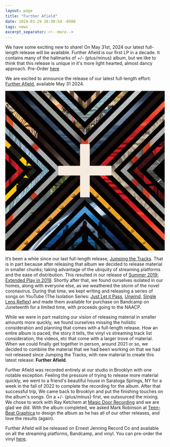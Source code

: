 ```yaml
---
layout: page
title: "Further Afield"
date: 2024-03-29 20:30:54 -0500
tags: news
excerpt_separator: <!--more-->
---
```


We have some exciting new to share! On May 31st, 2024 our latest full-length
release will be available. Further Afield is our first LP in a decade. It
contains many of the hallmarks of +/- {plus/minus} album, but we like to think
that this release is unique in it's more light hearted, almost dancy approach.
Pre-Order [here](https://ernestjenning.limitedrun.com/products/778312)

<!--more-->

We are excited to announce the release of our latest full-length effort:
[Further Afield](/further-afield/), available May 31 2024.

<div id="news-image">
    <img src="/assets/img/fa.jpg"/>
</div>

It’s been a while since our last full-length release,
[Jumping the Tracks](/jumping-the-tracks/). That is in part because after
releasing that album we decided to release material in smaller chunks; taking
advantage of the ubiquity of streaming platforms and the ease of distribution.
This resulted in our release of
[Summer 2019: Extended Play in 2019](/summer-2019-ep). Shortly after that, we
found ourselves isolated in our homes, along with everyone else, as we weathered
the storm of the novel coronavirus. During that time, we kept writing and
releasing a series of songs on YouTube (The Isolation Series:
[Just Let it Pass](https://youtu.be/P_5gNopfRT4),
[Unwind](https://youtu.be/Rb434w3SCnA),
[Single Lens Reflex](https://youtu.be/IEitz9cUWHQ)) and made them available for
purchase on Bandcamp on Juneteenth for a limited time, with proceeds going to
the NAACP.

While we were in part realizing our vision of releasing material in smaller
amounts more quickly, we found ourselves missing the holistic consideration and
planning that comes with a full-length release. How an entire album is paced,
the story it tells, the vinyl vs streaming track list consideration, the videos,
etc that come with a larger trove of material. When we could finally get
together in person, around 2021 or so, we decided to combine the material that
we had been working on that we had not released since Jumping the Tracks, with
new material to create this latest release: **Further Afield**.

Further Afield was recorded entirely at our studio in Brooklyn with one notable
exception. Feeling the pressure of trying to release more material quickly, we
went to a friend's beautiful house in Saratoga Springs, NY for a week in the
fall of 2022 to complete the recording for the album. After that successful
trip, We came back to Brooklyn and put the finishing touches on the album's
songs. On a +/- {plus/minus} first, we outsourced the mixing. We chose to work
with Ray Ketchem at [Magic Door Recording](https://www.magicdoorrecording.com/)
and we are glad we did. With the album completed, we asked Mark Robinson at
[Teen-Beat Graphica](https://mmarkk.com/) to design the album as he has all of
our other releases, and love the results (again).

Further Afield will be released on Ernest Jenning Record Co and available on all
the streaming platforms, Bandcamp, and vinyl. You can pre-order the vinyl
[here](https://ernestjenning.limitedrun.com/products/778312).
